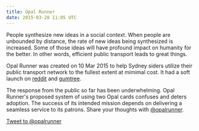 ```yaml
---
title: Opal Runner
date: 2015-03-28 11:05 UTC
---
```


People synthesize new ideas in a social context. When people are unbounded by distance, the rate of new ideas being synthesized is increased. Some of those ideas will have profound impact on humanity for the better. In other words, efficient public transport leads to great things.

Opal Runner was created on 10 Mar 2015 to help Sydney siders utilize their public transport network to the fullest extent at mimimal cost. It had a soft launch on [reddit](https://www.reddit.com/r/sydney/comments/2zgh6t/unlimited_travel_on_opal_for_less/) and [gumtree](http://www.gumtree.com.au/s-ad/surry-hills/bus-train-plane/unlimited-travel-on-opal-for-less/1073765483).

The response from the public so far has been underwhelming. Opal Runner's proposed system of using two Opal cards confuses and deters adoption. The success of its intended mission depends on delivering a seamless service to its patrons. Share your thoughts with [@opalrunner](http://twitter.com/opalrunner).

<a class="twitter-mention-button" href="https://twitter.com/intent/tweet?screen_name=opalrunner">Tweet to @opalrunner</a>
